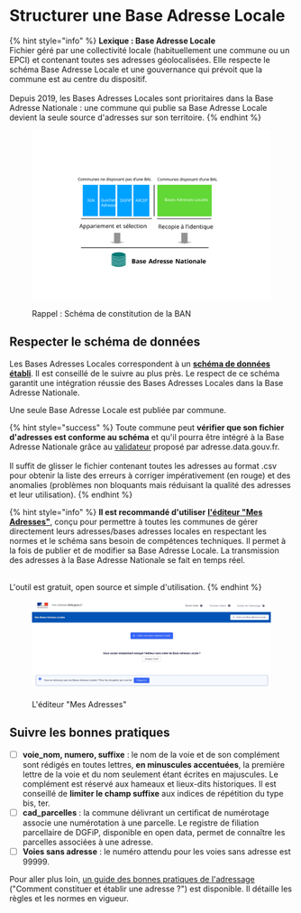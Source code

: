 # Structurer une Base Adresse Locale

{% hint style="info" %}
**Lexique : Base Adresse Locale**\
Fichier géré par une collectivité locale (habituellement une commune ou un EPCI) et contenant toutes ses adresses géolocalisées. Elle respecte le schéma Base Adresse Locale et une gouvernance qui prévoit que la commune est au centre du dispositif.\
\
Depuis 2019, les Bases Adresses Locales sont prioritaires dans la Base Adresse Nationale : une commune qui publie sa Base Adresse Locale devient la seule source d'adresses sur son territoire.
{% endhint %}

<figure><img src="../../../../.gitbook/assets/schema-donnees-ban.svg" alt=""><figcaption><p>Rappel : Schéma de constitution de la BAN</p></figcaption></figure>

## Respecter le schéma de données

Les Bases Adresses Locales correspondent à un [**schéma de données établi**](https://schema.data.gouv.fr/etalab/schema-bal/). Il est conseillé de le suivre au plus près. Le respect de ce schéma garantit une intégration réussie des Bases Adresses Locales dans la Base Adresse Nationale.

Une seule Base Adresse Locale est publiée par commune.

{% hint style="success" %}
Toute commune peut **vérifier que son fichier d'adresses est conforme au schéma** et qu'il pourra être intégré à la Base Adresse Nationale grâce au [validateur](https://adresse.data.gouv.fr/bases-locales/validateur) proposé par adresse.data.gouv.fr.\
\
Il suffit de glisser le fichier contenant toutes les adresses au format .csv pour obtenir la liste des erreurs à corriger impérativement (en rouge) et des anomalies (problèmes non bloquants mais réduisant la qualité des adresses et leur utilisation).
{% endhint %}

{% hint style="info" %}
**Il est recommandé d'utiliser** [**l'éditeur "Mes Adresses"**](https://mes-adresses.data.gouv.fr/), conçu pour permettre à toutes les communes de gérer directement leurs adresses/bases adresses locales en respectant les normes et le schéma sans besoin de compétences techniques. Il permet à la fois de publier et de modifier sa Base Adresse Locale. La transmission des adresses à la Base Adresse Nationale se fait en temps réel.&#x20;

\
L'outil est gratuit, open source et simple d'utilisation.&#x20;
{% endhint %}

<figure><img src="../../../../.gitbook/assets/Sep-04-2023 18-35-27 (1).gif" alt=""><figcaption><p>L'éditeur "Mes Adresses"</p></figcaption></figure>

## Suivre les bonnes pratiques&#x20;

* [ ] **voie\_nom, numero, suffixe** : le nom de la voie et de son complément sont rédigés en toutes lettres, **en minuscules accentuées**, la première lettre de la voie et du nom seulement étant écrites en majuscules. Le complément est réservé aux hameaux et lieux-dits historiques. Il est conseillé de **limiter le champ suffixe** aux indices de répétition du type bis, ter.&#x20;
* [ ] **cad\_parcelles** : la commune délivrant un certificat de numérotage associe une numérotation à une parcelle. Le registre de filiation parcellaire de DGFiP, disponible en open data, permet de connaître les parcelles associées à une adresse.
* [ ] **Voies sans adresse** : le numéro attendu pour les voies sans adresse est 99999.

Pour aller plus loin, [un guide des bonnes pratiques de l'adressage](https://guide-bonnes-pratiques.adresse.data.gouv.fr/) ("Comment constituer et établir une adresse ?") est disponible. Il détaille les règles et les normes en vigueur.
